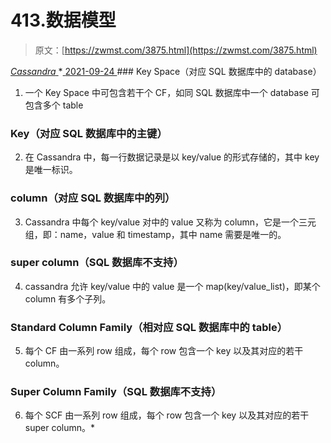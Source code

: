 <!--yml
category: 未分类
date: 0001-01-01 00:00:00
-->

# 413.数据模型

> 原文：[https://zwmst.com/3875.html](https://zwmst.com/3875.html)

   [ *Cassandra* ](https://zwmst.com/cassandra)*[ <time datetime="2021-09-24T14:11:53+08:00"> 2021-09-24 </time> ](https://zwmst.com/3875.html)  ### Key Space（对应 SQL 数据库中的 database）

1.  一个 Key Space 中可包含若干个 CF，如同 SQL 数据库中一个 database 可包含多个 table

### Key（对应 SQL 数据库中的主键）

2.  在 Cassandra 中，每一行数据记录是以 key/value 的形式存储的，其中 key 是唯一标识。

### column（对应 SQL 数据库中的列）

3.  Cassandra 中每个 key/value 对中的 value 又称为 column，它是一个三元组，即：name，value 和 timestamp，其中 name 需要是唯一的。

### super column（SQL 数据库不支持）

4.  cassandra 允许 key/value 中的 value 是一个 map(key/value_list)，即某个 column 有多个子列。

### Standard Column Family（相对应 SQL 数据库中的 table）

5.  每个 CF 由一系列 row 组成，每个 row 包含一个 key 以及其对应的若干 column。

### Super Column Family（SQL 数据库不支持）

6.  每个 SCF 由一系列 row 组成，每个 row 包含一个 key 以及其对应的若干 super column。*